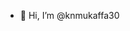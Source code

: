 - 👋 Hi, I’m @knmukaffa30

<!---
knmukaffa30/knmukaffa30 is a ✨ special ✨ repository because its `README.md` (this file) appears on your GitHub profile.
You can click the Preview link to take a look at your changes.
--->
